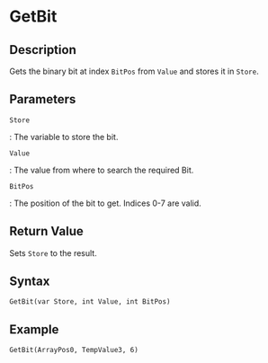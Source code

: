 # GetBit

## Description
Gets the binary bit at index `BitPos` from `Value` and stores it in `Store`.

## Parameters
`Store`

:   The variable to store the bit.

`Value`

:   The value from where to search the required Bit.

`BitPos`

:   The position of the bit to get. Indices 0-7 are valid.

## Return Value
Sets `Store` to the result.

## Syntax
```
GetBit(var Store, int Value, int BitPos)
```

## Example
```
GetBit(ArrayPos0, TempValue3, 6)
```